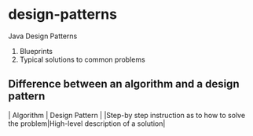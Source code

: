 # design-patterns
Java Design Patterns

1. Blueprints
2. Typical solutions to common problems

## Difference between an algorithm and a design pattern
| Algorithm | Design Pattern |
|Step-by step instruction as to how to solve the problem|High-level description of a solution|
